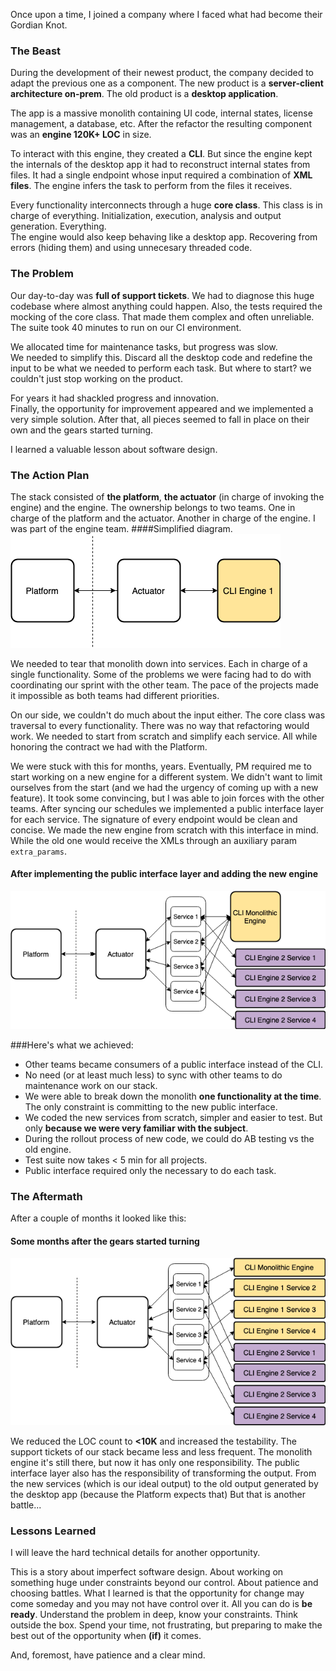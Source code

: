 <!--
.. title: Thoughts On Legacy Software
.. slug: thoughts-on-legacy-software
.. date: 2019-07-19 22:27:38 UTC-03:00
.. tags: software design, legacy code, experience
.. category:
.. link: 
.. description: 
.. type: text
-->


Once upon a time, I joined a company where I faced what had become their Gordian Knot. 


### The Beast

During the development of their newest product, the company decided to adapt the previous one as a component. 
The new product is a **server-client architecture on-prem**. The old product is a **desktop application**.

The app is a massive monolith containing UI code, internal states, license management, a database, etc.
After the refactor the resulting component was an **engine 120K+ LOC** in size.

To interact with this engine, they created a **CLI**. But since the engine kept the internals of the desktop app it had to reconstruct internal states from files. 
It had a single endpoint whose input required a combination of **XML files**. The engine infers the task to perform from the files it receives.  

Every functionality interconnects through a huge **core class**. This class is in charge of everything. 
Initialization, execution, analysis and output generation. Everything.   
The engine would also keep behaving like a desktop app. Recovering from errors (hiding them) and using unnecesary threaded code.


### The Problem

Our day-to-day was **full of support tickets**. We had to diagnose this huge codebase where almost anything could happen. 
Also, the tests required the mocking of the core class. That made them complex and often unreliable. The suite took 40 minutes to run on our CI environment.

We allocated time for maintenance tasks, but progress was slow.  
We needed to simplify this. Discard all the desktop code and redefine the input to be what we needed to perform each task. But where to start? we couldn't just stop working on the product.

For years it had shackled progress and innovation.  
Finally, the opportunity for improvement appeared and we implemented a very simple solution. After that, all pieces seemed to fall in place on their own and the gears started turning.

I learned a valuable lesson about software design.



### The Action Plan

The stack consisted of **the platform**, **the actuator** (in charge of invoking the engine) and the engine.
The ownership belongs to two teams. One in charge of the platform and the actuator. Another in charge of the engine. I was part of the engine team.
####Simplified diagram.
![diagram v1](/images/thoughts-on-legacy-software/vnc_1.png)


We needed to tear that monolith down into services. Each in charge of a single functionality. Some of the problems we were facing had to do with coordinating our sprint with the other team. The pace of the projects made it impossible as both teams had different priorities. 

On our side, we couldn't do much about the input either. The core class was traversal to every functionality. There was no way that refactoring would work.
We needed to start from scratch and simplify each service. All while honoring the contract we had with the Platform.

We were stuck with this for months, years. Eventually, PM required me to start working on a new engine for a different system.
We didn't want to limit ourselves from the start (and we had the urgency of coming up with a new feature).
It took some convincing, but I was able to join forces with the other teams. After syncing our schedules we implemented a public interface layer for each service.
The signature of every endpoint would be clean and concise.
We made the new engine from scratch with this interface in mind. While the old one would receive the XMLs through an auxiliary param `extra_params`.

#### After implementing the public interface layer and adding the new engine
![diagram v2](/images/thoughts-on-legacy-software/vnc_2.png)

###Here's what we achieved:

* Other teams became consumers of a public interface instead of the CLI.
* No need (or at least much less) to sync with other teams to do maintenance work on our stack.
* We were able to break down the monolith **one functionality at the time**. The only constraint is committing to the new public interface.
* We coded the new services from scratch, simpler and easier to test. But only **because we were very familiar with the subject**.
* During the rollout process of new code, we could do AB testing vs the old engine.
* Test suite now takes < 5 min for all projects.
* Public interface required only the necessary to do each task.


### The Aftermath

After a couple of months it looked like this:

#### Some months after the gears started turning
![diagram v3](/images/thoughts-on-legacy-software/vnc_3.png)


We reduced the LOC count to **<10K** and increased the testability. The support tickets of our stack became less and less frequent. The monolith engine it's still there, but now it has only one responsibility. 
The public interface layer also has the responsibility of transforming the output. From the new services (which is our ideal output) to the old output generated by the 
desktop app (because the Platform expects that) But that is another battle...


### Lessons Learned
I will leave the hard technical details for another opportunity.

This is a story about imperfect software design. About working on something huge under constraints beyond our control. About patience and choosing battles.
What I learned is that the opportunity for change may come someday and you may not have control over it. All you can do is **be ready**. 
Understand the problem in deep, know your constraints. Think outside the box. Spend your time, not frustrating, but preparing to make the best out of the opportunity when **(if)** it comes.

And, foremost, have patience and a clear mind.